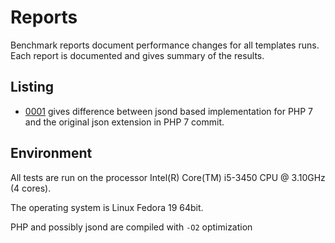 # Reports

Benchmark reports document performance changes for all templates runs. Each report is documented and gives summary of the results.

## Listing

* [0001](0001/summary.md) gives difference between jsond based implementation for PHP 7 and the original json extension in PHP 7 commit.
 
 
## Environment

All tests are run on the processor Intel(R) Core(TM) i5-3450 CPU @ 3.10GHz (4 cores).

The operating system is Linux Fedora 19 64bit.

PHP and possibly jsond are compiled with `-O2` optimization 